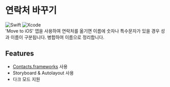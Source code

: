 # 연락처 바꾸기
![Swift](https://img.shields.io/badge/Swift-5.2-orange.svg) ![Xcode](https://img.shields.io/badge/Xcode-12.2-blue.svg)    
'Move to iOS' 앱을 사용하여 연락처를 옮기면 이름에 숫자나 특수문자가 있을 경우 성과 이름이 구분됩니다. 병합하여 이름으로 정리합니다.   

## Features
- [Contacts.frameworks](https://developer.apple.com/documentation/contacts) 사용
- Storyboard & Autolayout 사용
- 다크 모드 지원
